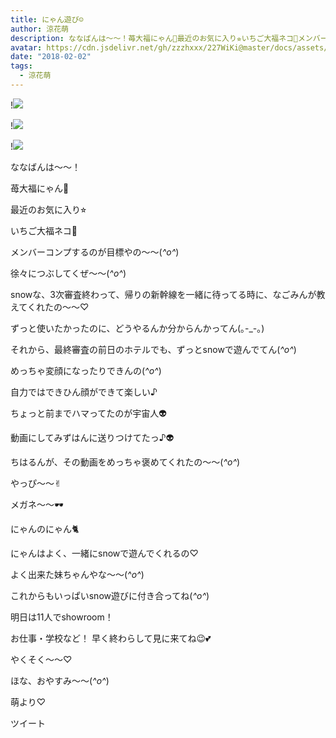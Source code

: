 ```yaml
---
title: にゃん遊び☺︎
author: 涼花萌
description: ななばんは〜〜！苺大福にゃん🍓最近のお気に入り⭐︎いちご大福ネコ🍓メンバーコンプするのが目標やの〜〜(*^o^*)徐々につぶしてくぜ〜〜(*^o^*)...
avatar: https://cdn.jsdelivr.net/gh/zzzhxxx/227WiKi@master/docs/assets/photo/avatar/moe.jpg
date: "2018-02-02"
tags:
  - 涼花萌
---
```


!![](https://cdn.jsdelivr.net/gh/zzzhxxx/227WiKi-image@master/blog-image/moe-2018-02-02_1.jpg)

!![](https://cdn.jsdelivr.net/gh/zzzhxxx/227WiKi-image@master/blog-image/moe-2018-02-02_2.jpg)

!![](https://cdn.jsdelivr.net/gh/zzzhxxx/227WiKi-image@master/blog-image/moe-2018-02-02_3.jpg)






ななばんは〜〜！





苺大福にゃん🍓








最近のお気に入り⭐︎


いちご大福ネコ🍓



メンバーコンプするのが目標やの〜〜(*^o^*)




徐々につぶしてくぜ〜〜(*^o^*)







snowな、3次審査終わって、帰りの新幹線を一緒に待ってる時に、なごみんが教えてくれたの〜〜♡




ずっと使いたかったのに、どうやるんか分からんかってん(｡-_-｡)





それから、最終審査の前日のホテルでも、ずっとsnowで遊んでてん(*^o^*)







めっちゃ変顔になったりできんの(*^o^*)



自力ではできひん顔ができて楽しい♪





ちょっと前までハマってたのが宇宙人👽





動画にしてみずはんに送りつけてたっ♪👽




ちはるんが、その動画をめっちゃ褒めてくれたの〜〜(*^o^*)




やっぴ〜〜✌︎






メガネ〜〜🕶








にゃんのにゃん🐈







にゃんはよく、一緒にsnowで遊んでくれるの♡



よく出来た妹ちゃんやな〜〜(*^o^*)





これからもいっぱいsnow遊びに付き合ってね(*^o^*)









明日は11人でshowroom！



お仕事・学校など！
早く終わらして見に来てね😉💕


やくそく〜〜♡










ほな、おやすみ〜〜(*^o^*)




萌より♡


ツイート




